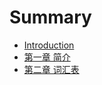 # Summary

* [Introduction](README.md)
* [第一章 简介](ch01/introduction.md)
* [第二章 词汇表](ch02/glossary.md)

